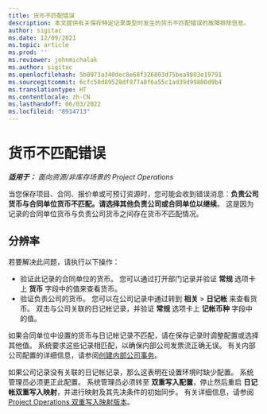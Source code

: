 ```yaml
---
title: 货币不匹配错误
description: 本文提供有关保存特定记录类型时发生的货币不匹配错误的故障排除信息。
author: sigitac
ms.date: 12/09/2021
ms.topic: article
ms.prod: ''
ms.reviewer: johnmichalak
ms.author: sigitac
ms.openlocfilehash: 5b0973a340dec8e68f326803d75bea9803e19791
ms.sourcegitcommit: 6cfc50d89528df977a8f6a55c1ad39d99800d9b4
ms.translationtype: HT
ms.contentlocale: zh-CN
ms.lasthandoff: 06/03/2022
ms.locfileid: "8914713"
---
```

# <a name="currency-mismatch-error"></a>货币不匹配错误 

_**适用于：** 面向资源/非库存场景的 Project Operations_

当您保存项目、合同、报价单或可预订资源时，您可能会收到错误消息：**负责公司货币与合同单位货币不匹配。请选择其他负责公司或合同单位以继续**。 这是因为记录的合同单位货币与负责公司货币之间存在货币不匹配情况。


## <a name="resolution"></a>分辨率

若要解决此问题，请执行以下操作：
- 验证此记录的合同单位的货币。 您可以通过打开部门记录并验证 **常规** 选项卡上 **货币** 字段中的值来查看货币。
- 验证负责公司的货币。 您可以在公司记录中通过转到 **相关** > **日记帐** 来查看货币。 双击与公司关联的日记帐记录，并验证 **常规** 选项卡上 **记帐币种** 字段中的值。

如果合同单位中设置的货币与日记帐记录不匹配，请在保存记录时调整配置或选择其他值。 系统要求这些记录相匹配，以确保内部公司发票流正确无误。 有关内部公司配置的详细信息，请参阅[创建内部公司事务](../../project-accounting/create-intercompany-transactions.md)。

如果公司记录没有关联的日记帐记录，那么这表明在设置环境时缺少配置。 系统管理员必须更正此配置。 系统管理员必须转至 **双重写入配置**，停止然后重启 **日记帐双重写入映射**，并进行映射及其先决条件的初始同步。 有关详细信息，请参阅 [Project Operations 双重写入映射版本](../../environment/resource-dual-write-maps.md)。
